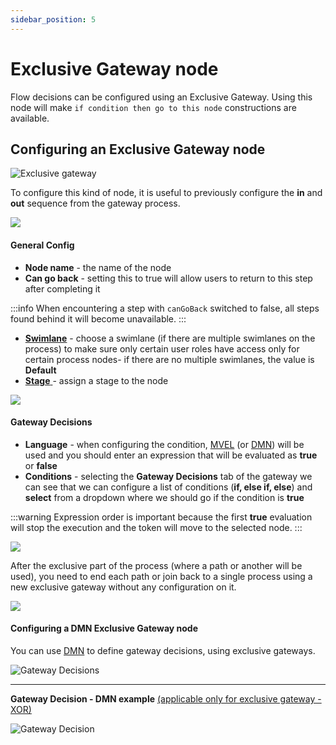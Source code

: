 ```yaml
---
sidebar_position: 5
---
```


# Exclusive Gateway node

Flow decisions can be configured using an Exclusive Gateway. Using this node will make `if condition then go to this node` constructions are available.

## Configuring an Exclusive Gateway node

![Exclusive gateway](https://s3.eu-west-1.amazonaws.com/docx.flowx.ai/2.12/gateway_exclusive.png#center)


To configure this kind of node, it is useful to previously configure the **in** and **out** sequence from the gateway process.

![](https://s3.eu-west-1.amazonaws.com/docx.flowx.ai/2.12/gateway_exclusive_diagram.png)

#### General Config

* **Node name** - the name of the node
* **Can go back** - setting this to true will allow users to return to this step after completing it

:::info
When encountering a step with `canGoBack` switched to false, all steps found behind it will become unavailable.
:::

* [**Swimlane**](../../platform-deep-dive/user-roles-management/swimlanes.md) - choose a swimlane (if there are multiple swimlanes on the process) to make sure only certain user roles have access only for certain process nodes- if there are no multiple swimlanes, the value is **Default**
* [**Stage** ](../../platform-deep-dive/plugins/custom-plugins/task-management/using-stages.md)- assign a stage to the node

![](https://s3.eu-west-1.amazonaws.com/docx.flowx.ai/2.12/gateway_exclusive_stages.png)

#### Gateway Decisions

* **Language** - when configuring the condition, [MVEL](/docs/platform-overview/frameworks-and-standards/business-process-industry-standards/intro-to-mvel.md) (or [DMN](#configuring-a-dmn-exclusive-gateway-node)) will be used and you should enter an expression that will be evaluated as **true** or **false**
* **Conditions** - selecting the **Gateway Decisions** tab of the gateway we can see that we can configure a list of conditions (**if, else if, else**) and **select** from a dropdown where we should go if the condition is **true**

:::warning
Expression order is important because the first **true** evaluation will stop the execution and the token will move to the selected node.&#x20;
:::

![](https://s3.eu-west-1.amazonaws.com/docx.flowx.ai/2.12/gateway_exclusive_conditions.png)

After the exclusive part of the process (where a path or another will be used), you need to end each path or join back to a single process using a new exclusive gateway without any configuration on it.

![](https://s3.eu-west-1.amazonaws.com/docx.flowx.ai/2.12/exclusive_gateway_configuration.png)

#### Configuring a DMN Exclusive Gateway node

You can use [DMN](/docs/platform-overview/frameworks-and-standards/business-process-industry-standards/intro-to-dmn.md) to define gateway decisions, using exclusive gateways.

![Gateway Decisions](https://s3.eu-west-1.amazonaws.com/docx.flowx.ai/2.12/exclusive_gateway_DMN.gif)

****

**Gateway Decision - DMN example** [(applicable only for exclusive gateway - XOR)](exclusive-gateway-node.md)

![Gateway Decision](https://s3.eu-west-1.amazonaws.com/docx.flowx.ai/2.12/exclusive_gateway_decision.png)